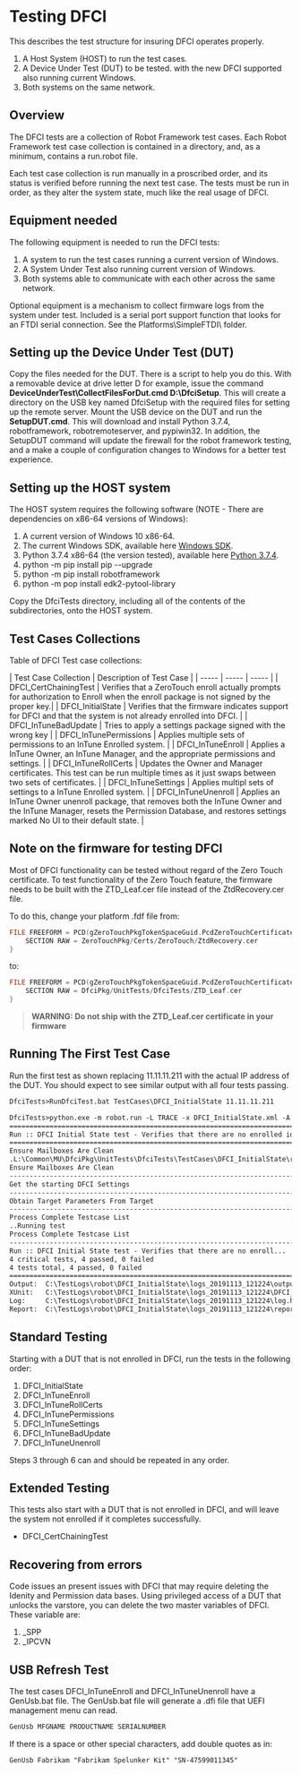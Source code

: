 # Testing DFCI

This describes the test structure for insuring DFCI operates properly.

1. A Host System (HOST) to run the test cases.
2. A Device Under Test (DUT) to be tested. with the new DFCI supported also running current Windows.
3. Both systems on the same network.

## Overview

The DFCI tests are a collection of Robot Framework test cases.
Each Robot Framework test case collection is contained in a directory, and, as a minimum, contains a run.robot file.

Each test case collection is run manually in a proscribed order, and its status is verified before running the next test case.
The tests must be run in order, as they alter the system state, much like the real usage of DFCI.

## Equipment needed

The following equipment is needed to run the DFCI tests:

1. A system to run the test cases running a current version of Windows.
2. A System Under Test also running current version of Windows.
3. Both systems able to communicate with each other across the same network.

Optional equipment is a mechanism to collect firmware logs from the system under test.
Included is a serial port support function that looks for an FTDI serial connection.
See the Platforms\SimpleFTDI\ folder.

## Setting up the Device Under Test (DUT)

Copy the files needed for the DUT.
There is a script to help you do this.
With a removable device at drive letter D for example, issue the command **DeviceUnderTest\CollectFilesForDut.cmd D:\DfciSetup**.
This will create a directory on the USB key named DfciSetup with the required files for setting up the remote server.
Mount the USB device on the DUT and run the **SetupDUT.cmd**.
This will download and install Python 3.7.4, robotframework, robotremoteserver, and pypiwin32.
In addition, the SetupDUT command will update the firewall for the robot framework testing, and a make a couple of configuration changes to Windows for a better test experience.

## Setting up the HOST system

The HOST system requires the following software (NOTE - There are dependencies on x86-64 versions of Windows):

1. A current version of Windows 10 x86-64.
2. The current Windows SDK, available here [Windows SDK](https://developer.microsoft.com/en-us/windows/downloads/windows-10-sdk).
3. Python 3.7.4 x86-64 (the version tested), available here [Python 3.7.4](https://www.python.org/downloads/release/python-374/).
4. python -m pip install pip --upgrade
5. python -m pip install robotframework
6. python -m pop install edk2-pytool-library

Copy the DfciTests directory, including all of the contents of the subdirectories, onto the HOST system.

## Test Cases Collections

Table of DFCI Test case collections:

| Test Case Collection | Description of Test Case |
| ----- | ----- | ----- |
| DFCI_CertChainingTest | Verifies that a ZeroTouch enroll actually prompts for authorization to Enroll when the enroll package is not signed by the proper key.|
| DFCI_InitialState | Verifies that the firmware indicates support for DFCI and that the system is not already enrolled into DFCI. |
| DFCI_InTuneBadUpdate | Tries to apply a settings package signed with the wrong key |
| DFCI_InTunePermissions | Applies multiple sets of permissions to an InTune Enrolled system. |
| DFCI_InTuneEnroll | Applies a InTune Owner, an InTune Manager, and the appropriate permissions and settings. |
| DFCI_InTuneRollCerts | Updates the Owner and Manager certificates. This test can be run multiple times as it just swaps between two sets of certificates. |
| DFCI_InTuneSettings | Applies multipl sets of settings to a InTune Enrolled system. |
| DFCI_InTuneUnenroll | Applies an InTune Owner unenroll package, that removes both the InTune Owner and the InTune Manager, resets the Permission Database, and restores settings marked No UI to their default state. |

## Note on the firmware for testing DFCI

Most of DFCI functionality can be tested without regard of the Zero Touch certificate.
To test functionality of the Zero Touch feature, the firmware needs to be built with the ZTD_Leaf.cer file instead of the ZtdRecovery.cer file.

To do this, change your platform .fdf file from:

```c
FILE FREEFORM = PCD(gZeroTouchPkgTokenSpaceGuid.PcdZeroTouchCertificateFile) {
    SECTION RAW = ZeroTouchPkg/Certs/ZeroTouch/ZtdRecovery.cer
}
```

to:

```c
FILE FREEFORM = PCD(gZeroTouchPkgTokenSpaceGuid.PcdZeroTouchCertificateFile) {
    SECTION RAW = DfciPkg/UnitTests/DfciTests/ZTD_Leaf.cer
}
```

> **WARNING: Do not ship with the ZTD_Leaf.cer certificate in your firmware**

## Running The First Test Case

Run the first test as shown replacing 11.11.11.211 with the actual IP address of the DUT.
You should expect to see similar output with all four tests passing.

```txt
DfciTests>RunDfciTest.bat TestCases\DFCI_InitialState 11.11.11.211

DfciTests>python.exe -m robot.run -L TRACE -x DFCI_InitialState.xml -A Platforms\SimpleFTDI\Args.txt -v IP_OF_DUT:11.11.11.211 -v TEST_OUTPUT_BASE:C:\TestLogs\robot\DFCI_InitialState\logs_20191113_121224 -d C:\TestLogs\robot\DFCI_InitialState\logs_20191113_121224 TestCases\DFCI_InitialState\run.robot
==============================================================================
Run :: DFCI Initial State test - Verifies that there are no enrolled identi...
==============================================================================
Ensure Mailboxes Are Clean                                            ..
.L:\Common\MU\DfciPkg\UnitTests\DfciTests\TestCases\DFCI_InitialState\run.robot
Ensure Mailboxes Are Clean                                            | PASS |
------------------------------------------------------------------------------
Get the starting DFCI Settings                                        | PASS |
------------------------------------------------------------------------------
Obtain Target Parameters From Target                                  | PASS |
------------------------------------------------------------------------------
Process Complete Testcase List                                        ..Initializing testcases
..Running test
Process Complete Testcase List                                        | PASS |
------------------------------------------------------------------------------
Run :: DFCI Initial State test - Verifies that there are no enroll... | PASS |
4 critical tests, 4 passed, 0 failed
4 tests total, 4 passed, 0 failed
==============================================================================
Output:  C:\TestLogs\robot\DFCI_InitialState\logs_20191113_121224\output.xml
XUnit:   C:\TestLogs\robot\DFCI_InitialState\logs_20191113_121224\DFCI_InitialState.xml
Log:     C:\TestLogs\robot\DFCI_InitialState\logs_20191113_121224\log.html
Report:  C:\TestLogs\robot\DFCI_InitialState\logs_20191113_121224\report.html
```

## Standard Testing

Starting with a DUT that is not enrolled in DFCI, run the tests in the following order:

1. DFCI_InitialState
2. DFCI_InTuneEnroll
3. DFCI_InTuneRollCerts
4. DFCI_InTunePermissions
5. DFCI_InTuneSettings
6. DFCI_InTuneBadUpdate
7. DFCI_InTuneUnenroll

Steps 3 through 6 can and should be repeated in any order.

## Extended Testing

This tests also start with a DUT that is not enrolled in DFCI, and will leave the system not enrolled if it completes successfully.

- DFCI_CertChainingTest

## Recovering from errors

Code issues an present issues with DFCI that may require deleting the Idenity and Permission data bases. Using privileged access of a DUT that unlocks the varstore, you can delete the two master variables of DFCI. These variable are:

1. \_SPP
2. \_IPCVN

## USB Refresh Test

The test cases DFCI_InTuneEnroll and DFCI_InTuneUnenroll have a GenUsb.bat file.
The GenUsb.bat file will generate a .dfi file that UEFI management menu can read.

```txt
GenUsb MFGNAME PRODUCTNAME SERIALNUMBER
```

If there is a space or other special characters, add double quotes as in:

```txt
GenUsb Fabrikam "Fabrikam Spelunker Kit" "SN-47599011345"
```
